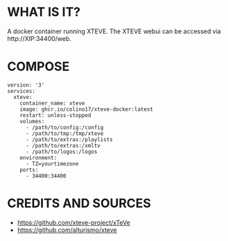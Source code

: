 # WHAT IS IT?

A docker container running XTEVE. The XTEVE webui can be accessed via http://XIP:34400/web.

# COMPOSE

```
version: '3'
services:
  xteve:
    container_name: xteve
    image: ghcr.io/colino17/xteve-docker:latest
    restart: unless-stopped
    volumes:
      - /path/to/config:/config
      - /path/to/tmp:/tmp/xteve
      - /path/to/extras:/playlists
      - /path/to/extras:/xmltv
      - /path/to/logos:/logos
    environment:
      - TZ=yourtimezone
    ports:
      - 34400:34400
```

# CREDITS AND SOURCES

- https://github.com/xteve-project/xTeVe
- https://github.com/alturismo/xteve
